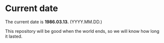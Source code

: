 # Current date

The current date is **1986.03.13.** (YYYY.MM.DD.)

This repository will be good when the world ends, so we will know how long it lasted.